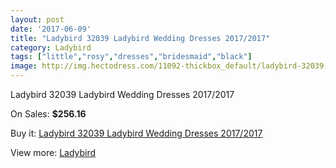```yaml
---
layout: post
date: '2017-06-09'
title: "Ladybird 32039 Ladybird Wedding Dresses 2017/2017"
category: Ladybird
tags: ["little","rosy","dresses","bridesmaid","black"]
image: http://img.hectodress.com/11092-thickbox_default/ladybird-32039-ladybird-wedding-dresses-2012-2013.jpg
---
```

Ladybird 32039 Ladybird Wedding Dresses 2017/2017

On Sales: **$256.16**
<a href="https://www.hectodress.com/ladybird/5468-ladybird-32039-ladybird-wedding-dresses-2012-2013.html"><amp-img layout="responsive" width="600" height="600" src="//img.hectodress.com/11092-thickbox_default/ladybird-32039-ladybird-wedding-dresses-2012-2013.jpg" alt="Ladybird 32039 Ladybird Wedding Dresses 2017/2017 0" /></a>

Buy it: [Ladybird 32039 Ladybird Wedding Dresses 2017/2017](https://www.hectodress.com/ladybird/5468-ladybird-32039-ladybird-wedding-dresses-2012-2013.html "Ladybird 32039 Ladybird Wedding Dresses 2017/2017")

View more: [Ladybird](https://www.hectodress.com/92-ladybird "Ladybird")